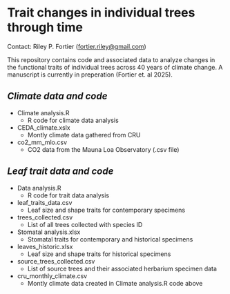 # Trait changes in individual trees through time
Contact: Riley P. Fortier (fortier.riley@gmail.com)

This repository contains code and associated data to analyze changes in the functional traits of individual trees across 40 years of climate change. 
A manuscript is currently in preperation (Fortier et. al 2025).

## *Climate data and code*
* Climate analysis.R
  + R code for climate data analysis
* CEDA_climate.xslx
  + Montly climate data gathered from CRU
* co2_mm_mlo.csv
  + CO2 data from the Mauna Loa Observatory (.csv file)

## *Leaf trait data and code*
* Data analysis.R
  + R code for trait data analysis
* leaf_traits_data.csv
  + Leaf size and shape traits for contemporary specimens
* trees_collected.csv
  + List of all trees collected with species ID
* Stomatal analysis.xlsx
  + Stomatal traits for contemporary and historical specimens
* leaves_historic.xlsx
  + Leaf size and shape traits for historical specimens
* source_trees_collected.csv
  + List of source trees and their associated herbarium specimen data
* cru_monthly_climate.csv
  + Montly climate data created in Climate analysis.R code above
